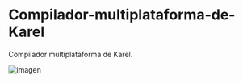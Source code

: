 # Compilador-multiplataforma-de-Karel
Compilador multiplataforma de Karel.

![imagen](http://quercus.mx/imagenes/descargarb.png)
